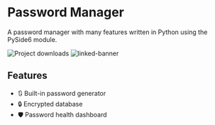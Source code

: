 # Password Manager

A password manager with many features written in Python using the PySide6 module. 

![Project downloads](https://img.shields.io/github/downloads/EmueI/password-manager/total)
![linked-banner](https://ibb.co/3ktmWd7)


## Features

- 🔃 Built-in password generator 
- 🔒 Encrypted database
- 🛡️ Password health dashboard
